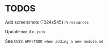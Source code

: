 TODOS
=====

Add screenshots (1024x545) in `resources`

Update `module.json`

See `CUZY.APP/TODO when adding a new module.md`
